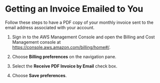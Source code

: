 # Getting an Invoice Emailed to You<a name="emailed-invoice"></a>

Follow these steps to have a PDF copy of your monthly invoice sent to the email address associated with your account\. 

1. Sign in to the AWS Management Console and open the Billing and Cost Management console at [https://console\.aws\.amazon\.com/billing/home\#/](https://console.aws.amazon.com/billing/home)\.

1. Choose **Billing preferences** on the navigation pane\.

1. Select the **Receive PDF Invoice by Email** check box\. 

1. Choose **Save preferences**\. 